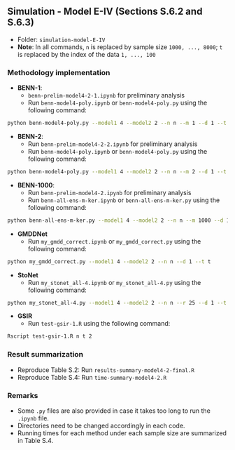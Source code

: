 ## Simulation - Model E-IV (Sections S.6.2 and S.6.3)

- Folder: `simulation-model-E-IV`
- **Note**: In all commands, `n` is replaced by sample size `1000, ..., 8000`; `t` is replaced by the index of the data `1, ..., 100`

### Methodology implementation

- **BENN-1**: 
  -  `benn-prelim-model4-2-1.ipynb` for preliminary analysis
  - Run `benn-model4-poly.ipynb` or `benn-model4-poly.py` using the following command:
```bash
python benn-model4-poly.py --model1 4 --model2 2 --n n --m 1 --d 1 --t t --ep 100
```

- **BENN-2**:
  - Run `benn-prelim-model4-2-2.ipynb` for preliminary analysis
  - Run `benn-model4-poly.ipynb` or `benn-model4-poly.py` using the following command:
```bash
python benn-model4-poly.py --model1 4 --model2 2 --n n --m 2 --d 1 --t t --ep 100
```


- **BENN-1000**:
  - Run `benn-prelim-model4-2.ipynb` for preliminary analysis
  - Run `benn-all-ens-m-ker.ipynb` or `benn-all-ens-m-ker.py` using the following command:
```bash
python benn-all-ens-m-ker.py --model1 4 --model2 2 --n n --m 1000 --d 1 --t t
```


- **GMDDNet**
  - Run `my_gmdd_correct.ipynb` or `my_gmdd_correct.py` using the following command:
```bash
python my_gmdd_correct.py --model1 4 --model2 2 --n n --d 1 --t t
```


- **StoNet**
  - Run `my_stonet_all-4.ipynb` or `my_stonet_all-4.py` using the following command:
```bash
python my_stonet_all-4.py --model1 4 --model2 2 --n n --r 25 --d 1 --t t
```

- **GSIR**
  - Run `test-gsir-1.R` using the following command:
```bash
Rscript test-gsir-1.R n t 2
```

### Result summarization

- Reproduce Table S.2: Run `results-summary-model4-2-final.R`
- Reproduce Table S.4: Run `time-summary-model4-2.R`


### Remarks

- Some `.py` files are also provided in case it takes too long to run the `.ipynb` file.
- Directories need to be changed accordingly in each code.
- Running times for each method under each sample size are summarized in Table S.4.






